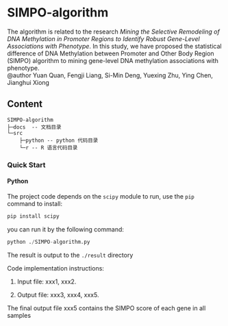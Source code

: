# SIMPO-algorithm
The algorithm is related to the research *Mining the Selective Remodeling of DNA Methylation in Promoter Regions to Identify Robust Gene-Level Associations with Phenotype*. In this study, we have proposed the statistical difference of DNA Methylation between Promoter and Other Body Region (SIMPO) algorithm to mining gene-level DNA methylation associations with phenotype.</br>
@author Yuan Quan, Fengji Liang, Si-Min Deng, Yuexing Zhu, Ying Chen, Jianghui Xiong

## Content

```
SIMPO-algorithm
├─docs  -- 文档目录
└─src
    ├─python -- python 代码目录
	└─r -- R 语言代码目录
```

### Quick Start

#### Python

The project code depends on the `scipy` module to run, use the `pip` command to install:

```python
pip install scipy
```

you can run it by the following command:

```python
python ./SIMPO-algorithm.py
```

The result is output to the `./result` directory



Code implementation instructions:

1. Input file: xxx1, xxx2.

2. Output file: xxx3, xxx4, xxx5.

The final output file xxx5 contains the SIMPO score of each gene in all samples
   

   

   



